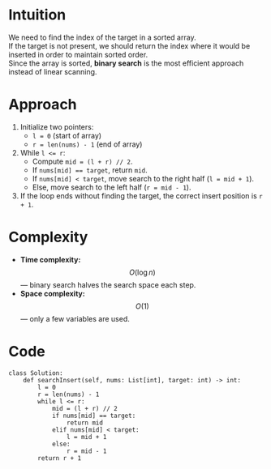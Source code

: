 # Intuition

We need to find the index of the target in a sorted array.  
If the target is not present, we should return the index where it would be inserted in order to maintain sorted order.  
Since the array is sorted, **binary search** is the most efficient approach instead of linear scanning.

# Approach

1. Initialize two pointers:
   - `l = 0` (start of array)
   - `r = len(nums) - 1` (end of array)
2. While `l <= r`:
   - Compute `mid = (l + r) // 2`.
   - If `nums[mid] == target`, return `mid`.
   - If `nums[mid] < target`, move search to the right half (`l = mid + 1`).
   - Else, move search to the left half (`r = mid - 1`).
3. If the loop ends without finding the target, the correct insert position is `r + 1`.

# Complexity

- **Time complexity:** $$O(\log n)$$ — binary search halves the search space each step.
- **Space complexity:** $$O(1)$$ — only a few variables are used.

# Code

```python3 []
class Solution:
    def searchInsert(self, nums: List[int], target: int) -> int:
        l = 0
        r = len(nums) - 1
        while l <= r:
            mid = (l + r) // 2
            if nums[mid] == target:
                return mid
            elif nums[mid] < target:
                l = mid + 1
            else:
                r = mid - 1
        return r + 1
```
